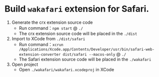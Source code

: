 # Build `wakafari` extension for Safari.

1. Generate the crx extension source code
   - Run command：`npm start` @ `./`
   - The crx extension source code will be placed in the `./dist`
2. Import to XCode from `./dist/safari`
   - Run command：`xcrun /Applications/Xcode.app/Contents/Developer/usr/bin/safari-web-extension-converter dist/safari --macos-only` @ `./`
   - The Safari extension source code will be placed in the `./wakafari`
3. Open project
   - Open `./wakafari/wakafari.xcodeproj` in XCode
